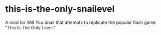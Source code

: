 # this-is-the-only-snailevel
A mod for Will You Snail that attempts to replicate the popular flash game "This Is The Only Level."
